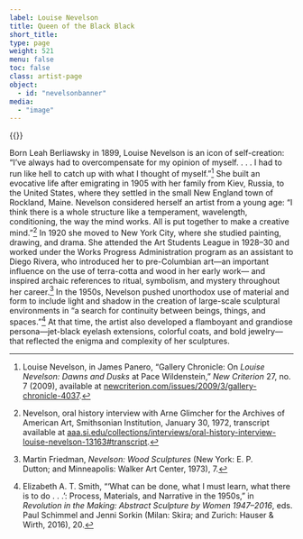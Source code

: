 ```yaml
---
label: Louise Nevelson
title: Queen of the Black Black
short_title:
type: page
weight: 521
menu: false
toc: false
class: artist-page
object:
  - id: "nevelsonbanner"
media:
  - "image"
---
```

{{<q-figure id="nevelsonbanner">}}

Born Leah Berliawsky in 1899, Louise Nevelson is an icon of self-creation: “I’ve always had to overcompensate for my opinion of myself. . . . I had to run like hell to catch up with what I thought of myself.”[^1] She built an evocative life after emigrating in 1905 with her family from Kiev, Russia, to the United States, where they settled in the small New England town of Rockland, Maine. Nevelson considered herself an artist from a young age: “I think there is a whole structure like a temperament, wavelength, conditioning, the way the mind works. All is put together to make a creative mind.”[^2] In 1920 she moved to New York City, where she studied painting, drawing, and drama. She attended the Art Students League in 1928–30 and worked under the Works Progress Administration program as an assistant to Diego Rivera, who introduced her to pre-Columbian art—an important influence on the use of terra-cotta and wood in her early work— and inspired archaic references to ritual, symbolism, and mystery throughout her career.[^3] In the 1950s, Nevelson pushed unorthodox use of material and form to include light and shadow in the creation of large-scale sculptural environments in “a search for continuity between beings, things, and spaces.”[^4] At that time, the artist also developed a flamboyant and grandiose persona—jet-black eyelash extensions, colorful coats, and bold jewelry—that reflected the enigma and complexity of her sculptures.

[^1]: Louise Nevelson, in James Panero, “Gallery Chronicle: On *Louise Nevelson: Dawns and Dusks* at Pace Wildenstein,” *New Criterion* 27, no. 7 (2009), available at [newcriterion.com/issues/2009/3/gallery-chronicle-4037](https://newcriterion.com/issues/2009/3/gallery-chronicle-4037).

[^2]: Nevelson, oral history interview with Arne Glimcher for the Archives of American Art, Smithsonian Institution, January 30, 1972, transcript available at [aaa.si.edu/collections/interviews/oral-history-interview-louise-nevelson-13163\#transcript](https://www.aaa.si.edu/collections/interviews/oral-history-interview-louise-nevelson-13163\#transcript).

[^3]: Martin Friedman, *Nevelson: Wood Sculptures* (New York: E. P. Dutton; and Minneapolis: Walker Art Center, 1973), 7.

[^4]: Elizabeth A. T. Smith, “‘What can be done, what I must learn, what there is to do . . .’: Process, Materials, and Narrative in the 1950s,” in *Revolution in the Making: Abstract Sculpture by Women 1947–2016*, eds. Paul Schimmel and Jenni Sorkin (Milan: Skira; and Zurich: Hauser & Wirth, 2016), 20.
